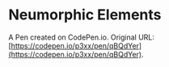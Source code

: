 # Neumorphic Elements

A Pen created on CodePen.io. Original URL: [https://codepen.io/p3xx/pen/qBQdYer](https://codepen.io/p3xx/pen/qBQdYer).

